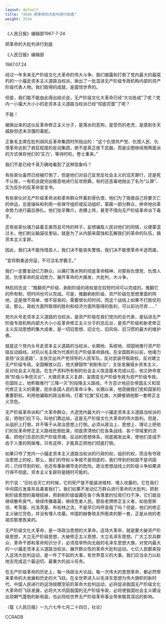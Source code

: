 ```yaml
---
layout: default
title: "3534.把革命的大批判进行到底"
weight: 3534
---
```


《人民日报》编辑部1967-7-24

把革命的大批判进行到底

《人民日报》编辑部

1967.07.24

经过一年多来无产阶级文化大革命的伟大斗争，我们揭露和打倒了党内最大的最腐朽的一小撮走资本主义道路当权派，揪出了一批混进无产阶级专政机构内部的资产阶级代表人物。我们取得的成就，是震惊世界的。

但是，我们能不能由此得出结论说，无产阶级文化大革命已经“大功告成”了呢？党内一小撮大大小小的走资本主义道路当权派已经“彻底完蛋”了呢？

不能！

被揪出来的这伙反革命修正主义分子，是落水的恶狗，是受伤的老虎，是感到冬天威胁但还未冻僵的毒蛇。

正象毛主席在批判胡风反革命集团时所指出的：“这个仇恨共产党、仇恨人民、仇恨革命达到了疯狂程度的反动集团，绝不是真正放下武器，而是企图继续用两面派的方式保存他们的‘实力’，等待时机，卷土重来。”

我们不是已经千真万确地看到了这种现象吗？

有些家伙虽然已经被打倒了，但是他们对自己反党反社会主义的滔天罪行，还是死不认账，一有机会就穷凶极恶地进行反攻倒算。有的还恶毒地抛出了名为“认罪”、实为反扑的反革命宣言书。

有些家伙对无产阶级革命派和革命群众怀着刻骨仇恨，他们为了挽救自己将要灭亡的命运，总是操纵和利用一些保守组织或反动组织，蒙蔽一部分群众，拚命地向革命势力进行最后挣扎。他们张牙舞爪，赤膊上阵，甚至不惜向无产阶级革命派下毒手。

还有些家伙竭力装着无害而且可怜的样子，妄想骗取人民对他们的同情，以便蒙混过关。他们削尖脑袋往里钻，就是为了从内部来腐蚀和瓦解我们的革命的队伍，搞资本主义复辟。

因此，我们决不能怜惜恶人，我们决不能丧失警惕，我们决不能使革命半途而废。

“宜将剩勇追穷寇，不可沽名学霸王。”

我们一定要发动亿万群众，以痛打落水狗的彻底革命精神，对那些仇恨党、仇恨人民、仇恨革命的反动势力，展开革命的大揭发，大批判，大斗争。

林彪同志说：“推翻资产阶级、剥削阶级的政权是在较短时间可以完成的。推翻它的所有制，短时间也可以完成。可是，推翻剥削阶级、资产阶级在思想里面的阵地，这是很不简单、很不容易的，需要很长的时间。而这个战线上如果不打胜仗的话，那么，政权方面所取得的胜利和经济方面所取得的胜利，可以前功尽弃……”

党内头号走资本主义道路的当权派，是资产阶级在我们党内的总代表，是钻进无产阶级专政机构内部大大小小反革命修正主义分子的总后台，是资产阶级和新老修正主义反动思想的集大成者，是一切旧思想、旧文化、旧风俗、旧习惯的最大的维护者。

就是这个党内头号走资本主义道路的当权派，长期地、系统地、顽固地推行资产阶级反动路线，对抗以毛主席为代表的无产阶级革命路线。在全国胜利以前，他竭力宣扬“议会道路”，主张交出共产党领导的人民军队，反对武装夺取政权，反对建立无产阶级专政。全国解放以后，他大肆鼓吹“剥削有功”，主张发展城乡资本主义，反对社会主义改造。在生产资料所有制的社会主义改造基本完成以后，他又拚命宣扬“阶级斗争熄灭论”，大搞资本主义复辟，妄图变无产阶级专政为资产阶级专政。在国际上，他积极推行“三降一灭”的投降主义路线，千方百计地迎合帝国主义和现代修正主义的需要，扼杀各国人民的革命斗争。长期以来，他窃据我们党和国家的重要职权，利用他骗取的政治影响，打着“红旗”反红旗，大肆推销他那一套修正主义货色。

无产阶级革命派和广大革命群众，大造党内最大的一小撮走资本主义道路当权派的反，把他们拉下马，叫他们靠边站，这是无产阶级文化大革命的伟大胜利。但是，从组织上打倒，并不等于从政治思想上打倒。必须从政治上、思想上、理论上把他们的反革命修正主义路线批倒批臭，彻底肃清他们在各条战线、各个领域里的流毒，把他们丑恶的资产阶级灵魂，反动的思想体系，彻底揭发出来，使他们变成不齿于人类的狗屎堆。只有这样，才能真正把他们彻底打倒。

如果只夺了党内一小撮走资本主义道路当权派的行政的权，组织的权，而没有夺政治思想上的权，那么，我们的夺权斗争就不是彻底的，我们夺到的权就不是巩固的；已经夺到的权，也还有重新被夺走的危险。政治思想战线上的阶级斗争如果进行得不彻底，资本主义复辟将是随时可能的。

列宁说：“旧社会灭亡的时候，它的死尸是不能装进棺材、埋入坟墓的。它在我们中间腐烂发臭并且毒害我们”。我们如果不发动亿万群众进行革命的大批判，把剥削阶级思想的毒根拔掉，把剥削阶级留藏在各个角落里的垃圾打扫干净，它们就会继续散布臭气，继续传播毒菌，继续危害人民。那些老牌修正主义者，如伯恩斯坦、考茨基、托洛茨基、布哈林之流，不是早已呜呼哀哉了吗？但是，他们的修正主义破烂货色，并没有埋入坟墓。中国的赫鲁晓夫所贩卖的那一套，正是从他的老祖宗那里拣来的。

无产阶级文化大革命，是一场政治思想的大革命。这场大革命，就是要大破资产阶级思想，大立无产阶级思想，大破修正主义思想，大立毛泽东思想。广大工农兵群众、革命干部和革命知识分子，必须高举所向无敌的毛泽东思想大旗，对党内最大的一小撮走资本主义道路当权派，展开群众性的革命大批判运动。七亿人民都来投入这场大批判运动，是一件了不起的大事，有世界意义的大事。我们应当全力以赴地去完成这个最迫切、最重大的战斗任务。

在无产阶级革命的历史上，每一场政治大论战，每一次伟大的思想革命，都必然带来革命的大发展和历史的大飞跃。在全世界进入以毛泽东思想为伟大旗帜的新时代，中国人民进行的这场规模空前的革命大批判运动，必将促进我国无产阶级文化大革命的飞跃发展，必将大大巩固我国的无产阶级专政，必将使我国社会主义建设出现朝气蓬勃的新局面，也必将给世界无产阶级革命事业带来极其深远的影响。

（载《人民日报》一九六七年七月二十四日，社论）

CCRADB

